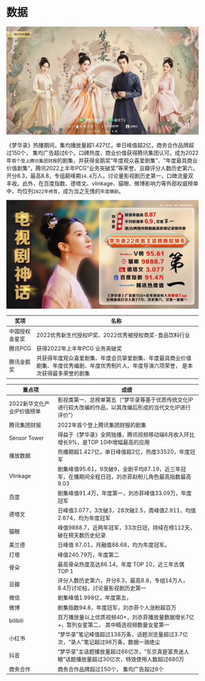 # 数据


<img src="/image/data/guanfanghaibao.jpg" width="1080">

《梦华录》热播期间，集均播放量超1.427亿，单日峰值超2亿，商务合作品牌超过150个， 集均广告超过6个。口碑热度、商业价值获得腾讯集团认可，成为2022年`首个登上腾讯集团财报`的剧集，并获得金鹅奖“年度观众喜爱剧集”、“年度最具商业价值剧集”，腾讯2022上半年PCG“业务突破奖”等荣誉。豆瓣评分人数历史第六，开分8.3，最高8.8，专组巅峰期`14.4`万人，讨论量影视剧历史第一，口碑流量双丰收。此外，在百度指数、德塔文、vlinkage、猫眼、微博影响力等外部权威榜单中，均位列`2022年榜首`，成为当之无愧的`年度爆剧`。


![](/image/data/all-cc.jpg)

| 奖项 | 名称 |
| --- | --- |
| 中国授权金星奖 | 2022优秀新生代授权IP奖、2022优秀被授权商奖-食品饮料行业 |
| 腾讯PCG | 获得2022年上半年PCG 业务突破奖 |
| 腾讯金鹅奖 | 共获得年度观众喜爱剧集、年度会员挚爱剧集、年度最具商业价值剧集、年度优秀编剧、年度优秀制片人、年度导演六项荣誉， 是本次获得最多荣誉的剧集 |


| 重点项 | 成绩 |
| --- | --- |
| 2022新华文化产业IP价值榜单| 影视类第一、总榜单第五（“梦华录等基于优质传统文化IP进行较大改编的作品，以其改编后形成的当代文化IP进行评价”） |
| 腾讯集团财报 | 2022年首个登上腾讯集团财报的剧集 |
| Sensor Tower | 得益于《梦华录》全网独播，腾讯视频移动端6月收入环比增长9%，是TOP 10中增幅最高的应用 |
| 播放数据 | 热播期超1.427亿，单日峰值超2亿，热度33520，年度冠军 |
| Vlinkage | 剧集峰值95.61，9次破9，全剧平均87.19，近三年冠军，在播期间全程日冠，刘亦菲赵盼儿角色最高指数最高9.03 |
| 百度  | 剧集峰值91.4万，年度第一，刘亦菲峰值33.09万，年度冠军 |
| 德塔文 | 日峰值3.077，3次破3，28次破2.5，周峰值2.911，均值2.674，均为年度冠军 |
| 猫眼  | 峰值9888.7，近两年冠军，33次日冠，持续在榜112天，破在榜天数历史纪录 |
| 美兰德 | 日峰值 87.01，月融值88.68，均为年度冠军。 |
| 灯塔  | 峰值240.79万，年度第二 |
| 骨朵  | 最高骨朵热度高达86.14，年度 TOP 10，近三年古偶 TOP 1 |
| 豆瓣  | 评分人数历史第六，开分8.3，最高8.8，专组14万人，8.4万讨论帖，讨论量影视剧历史第一 |
| 微信  | 剧集峰值1.998亿，年度第五， |
| 微博  | 剧集指数94.8，年度冠军，刘亦菲个人涨粉超百万 |
| bilibili | 百万播放量以上优质视频40+，刘亦菲播放量数据增长7亿+，暂列女星第二， 其中精选视频数量女星第一 |
| 小红书 | “梦华录”笔记峰值超过138万条，话题浏览量超过3.7亿次，“录人”笔记超过96万条，数据一骑绝尘 |
| 抖音  | “梦华录”主话题播放量超过66亿次，“东京真是富贵迷人眼”话题播放量超过30亿次，特效使用人数超过680万 |
| 商务合作 | 商务合作品牌超过150个， 集均广告超过6个 |
